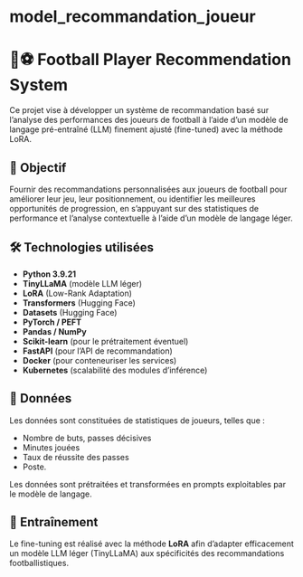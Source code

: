 # model_recommandation_joueur

# 🧠⚽ Football Player Recommendation System

Ce projet vise à développer un système de recommandation basé sur l’analyse des performances des joueurs de football à l’aide d’un modèle de langage pré-entraîné (LLM) finement ajusté (fine-tuned) avec la méthode LoRA.

## 📌 Objectif

Fournir des recommandations personnalisées aux joueurs de football pour améliorer leur jeu, leur positionnement, ou identifier les meilleures opportunités de progression, en s’appuyant sur des statistiques de performance et l’analyse contextuelle à l’aide d’un modèle de langage léger.

## 🛠️ Technologies utilisées

- **Python 3.9.21**
- **TinyLLaMA** (modèle LLM léger)
- **LoRA** (Low-Rank Adaptation)
- **Transformers** (Hugging Face)
- **Datasets** (Hugging Face)
- **PyTorch / PEFT**
- **Pandas / NumPy**
- **Scikit-learn** (pour le prétraitement éventuel)
- **FastAPI** (pour l’API de recommandation)
- **Docker** (pour conteneuriser les services)
- **Kubernetes** (scalabilité des modules d’inférence)

## 🧬 Données

Les données sont constituées de statistiques de joueurs, telles que :
- Nombre de buts, passes décisives
- Minutes jouées
- Taux de réussite des passes
- Poste.

Les données sont prétraitées et transformées en prompts exploitables par le modèle de langage.

## 🔄 Entraînement

Le fine-tuning est réalisé avec la méthode **LoRA** afin d’adapter efficacement un modèle LLM léger (TinyLLaMA) aux spécificités des recommandations footballistiques.


